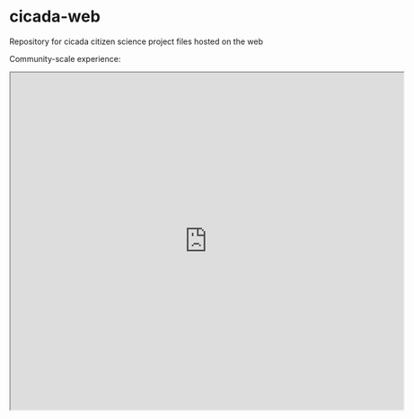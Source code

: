 # cicada-web
Repository for cicada citizen science project files hosted on the web

Community-scale experience:
<iframe src= "https://ubc-geos472-spring2022.github.io/cicada-web/community-cicadas/community-cicadas.html" width=700; height=600> </iframe>

